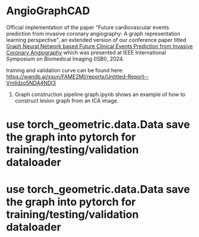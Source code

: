# AngioGraphCAD

Official implementation of the paper "Future cardiovascular events prediction from invasive coronary angiography: A graph representation learning perspective", an extended version of our conference paper titled [Graph Neural Network based Future Clinical Events Prediction from Invasive Coronary Angiography](https://ieeexplore.ieee.org/abstract/document/10635813)
 which was presented at IEEE International Symposium on Biomedical Imaging (ISBI), 2024.



training and validation curve can be found here:
https://wandb.ai/xsun/FAME2MI/reports/Untitled-Report--Vmlldzo5NDA4NDI3

1. Graph construction pipeline 
graph.ipynb shows an example of how to construct lesion graph from an ICA image. 

use torch_geometric.data.Data save the graph into pytorch for training/testing/validation dataloader 
=======

use torch_geometric.data.Data save the graph into pytorch for training/testing/validation dataloader 
=======